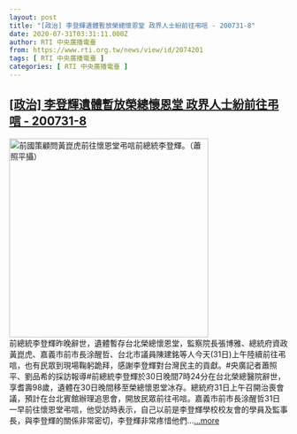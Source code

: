 ```yaml
---
layout: post
title: "[政治] 李登輝遺體暫放榮總懷恩堂 政界人士紛前往弔唁 - 200731-8"
date: 2020-07-31T03:31:11.000Z
author: RTI 中央廣播電臺
from: https://www.rti.org.tw/news/view/id/2074201
tags: [ RTI 中央廣播電臺 ]
categories: [ RTI 中央廣播電臺 ]
---
```

<!--1596166271000-->
[[政治] 李登輝遺體暫放榮總懷恩堂 政界人士紛前往弔唁 - 200731-8](https://www.rti.org.tw/news/view/id/2074201)
------

<div>
<img src="https://static.rti.org.tw/assets/thumbnails/2020/07/31/29fa26ea8dc5989928e40f32aa807c5d.jpg" width="360" alt="前國策顧問黃崑虎前往懷恩堂弔唁前總統李登輝。（蕭照平攝）" title="前國策顧問黃崑虎前往懷恩堂弔唁前總統李登輝。（蕭照平攝）"><br>前總統李登輝昨晚辭世，遺體暫存台北榮總懷恩堂，監察院長張博雅、總統府資政黃崑虎、嘉義市前市長涂醒哲、台北市議員陳建銘等人今天(31日)上午陸續前往弔唁，也有民眾到現場鞠躬跪拜，感謝李登輝對台灣民主的貢獻。#央廣記者蕭照平、劉品希的採訪報導#前總統李登輝於30日晚間7時24分在台北榮總醫院辭世，享耆壽98歲，遺體在30日晚間移至榮總懷恩堂冰存。總統府31日上午召開治喪會議，預計在台北賓館辦理追思會，開放民眾前往弔唁。嘉義市前市長涂醒哲31日一早前往懷恩堂弔唁，他受訪時表示，自己以前是李登輝學校校友會的學員及監事長，與李登輝的關係非常密切，李登輝非常疼惜他們...<a target="_blank" href="https://www.rti.org.tw/news/view/id/2074201">...more</a>
</div>
